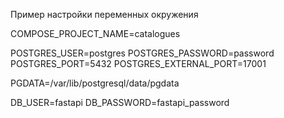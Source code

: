 

Пример настройки переменных окружения



COMPOSE_PROJECT_NAME=catalogues


POSTGRES_USER=postgres
POSTGRES_PASSWORD=password
POSTGRES_PORT=5432
POSTGRES_EXTERNAL_PORT=17001

PGDATA=/var/lib/postgresql/data/pgdata


DB_USER=fastapi
DB_PASSWORD=fastapi_password
